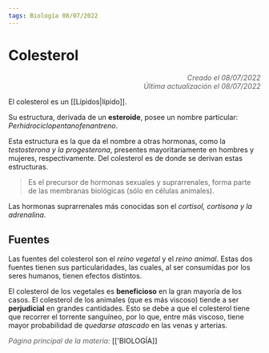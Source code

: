 ```yaml
---
tags: Biología 08/07/2022
---
```


# Colesterol
<div style="text-align: right; opacity: 0.7; font-style: italic;">Creado el 08/07/2022</div>
<div style="text-align: right; opacity: 0.7; font-style: italic;">Última actualización el 08/07/2022</div>

El colesterol es un [[Lípidos|lípido]].

Su estructura, derivada de un **esteroide**, posee un nombre particular: *Perhidrociclopentanofenantreno*.

Esta estructura es la que da el nombre a otras hormonas, como la *testosterona y la progesterona*, presentes mayoritariamente en hombres y mujeres, respectivamente. Del colesterol es de donde se derivan estas estructuras.

> Es el precursor de hormonas sexuales y suprarrenales, forma parte de las membranas biológicas (sólo en células animales).

Las hormonas suprarrenales más conocidas son el *cortisol, cortisona y la adrenalina*.

## Fuentes 

Las fuentes del colesterol son el *reino vegetal* y el *reino animal*. Estas dos fuentes tienen sus particularidades, las cuales, al ser consumidas por los seres humanos, tienen efectos distintos.

El colesterol de los vegetales es **beneficioso** en la gran mayoría de los casos.
El colesterol de los animales (que es más viscoso) tiende a ser **perjudicial** en grandes cantidades.
Esto se debe a que el colesterol tiene que recorrer el torrente sanguíneo, por lo que, entre más viscoso, tiene mayor probabilidad de *quedarse atascado* en las venas y arterias.

<span style="opacity: 0.7; font-style: italic;">Página principal de la materia:</span> [['BIOLOGÍA]]